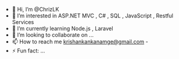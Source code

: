 - 👋 Hi, I’m @ChrizLK
- 👀 I’m interested in ASP.NET MVC , C# , SQL , JavaScript , Restful Services
- 🌱 I’m currently learning Node.js , Laravel
- 💞️ I’m looking to collaborate on ...
- 📫 How to reach me krishankankanamge@gmail.com - 
- ⚡ Fun fact: ...

<!---
ChrizLK/ChrizLK is a ✨ special ✨ repository because its `README.md` (this file) appears on your GitHub profile.
You can click the Preview link to take a look at your changes.
--->
